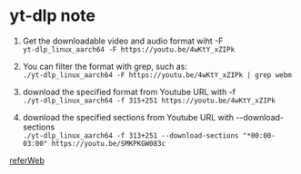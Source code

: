 # yt-dlp note

1. Get the downloadable video and audio format wiht -F  
`yt-dlp_linux_aarch64 -F https://youtu.be/4wKtY_xZIPk`

2. You can filter the format with grep, such as:  
`./yt-dlp_linux_aarch64 -F https://youtu.be/4wKtY_xZIPk | grep webm`

3. download the specified format from Youtube URL with -f  
`./yt-dlp_linux_aarch64 -f 315+251 https://youtu.be/4wKtY_xZIPk`

4. download the specified sections from Youtube URL with --download-sections  
`./yt-dlp_linux_aarch64 -f 313+251 --download-sections "*00:00-03:00" https://youtu.be/SMKPKGW083c`

[referWeb](https://github.com/yt-dlp/yt-dlp)
